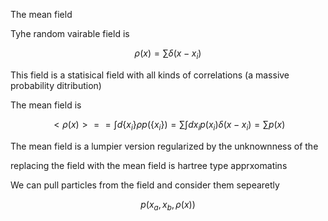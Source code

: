 The mean field

Tyhe random vairable field is

$$\rho(x)=\sum\delta(x-x_{i})$$

This field is a statisical field with all kinds of correlations (a
massive probability ditribution)

The mean field is

$$<\rho(x)>==\int d\{x_{i}\}\rho p(\{x_{i}\})=\sum\int dx_{i}p(x_{i})\delta(x-x_{i})=\sum p(x)$$

The mean field is a lumpier version regularized by the unknownness of
the

replacing the field with the mean field is hartree type apprxomatins

We can pull particles from the field and consider them sepearetly

$$p(x_{a},x_{b},\rho(x))$$
